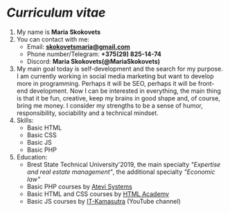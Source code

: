 # ___Curriculum vitae___
1. My name is **Maria Skokovets**
1. You can contact with me:
    + Email: **[skokovetsmaria@gmail.com](skokovetsmaria@gmail.com)**
    + Phone number/Telegram: **+375(29) 825-14-74**
    + Discord: **Maria Skokovets(@MariaSkokovets)**
1. My main goal today is self-development and the search for my purpose. I am currently working in social media marketing but want to develop more in programming. Perhaps it will be SEO, perhaps it will be front-end development. Now I can be interested in everything, the main thing is that it be fun, creative, keep my brains in good shape and, of course, bring me money. I consider my strengths to be a sense of humor, responsibility, sociability and a technical mindset.
1. Skills:
    + Basic HTML
    + Basic CSS
    + Basic JS
    + Basic PHP
1. Education: 
    + Brest State Technical University'2019, the main specialty _"Expertise and real estate management"_, the additional specialty _"Economic law"_
    + Basic PHP courses by [Atevi Systems](https://atevi.by/)
    + Basic HTML and CSS courses by [HTML Academy](https://htmlacademy.ru/)
    + Basic JS courses by [IT-Kamasutra](https://www.youtube.com/channel/UCTW0FUhT0m-Bqg2trTbSs0g) (YouTube channel)

